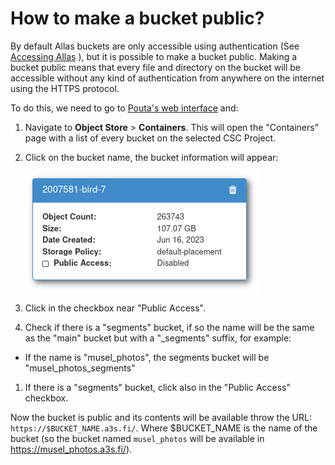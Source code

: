 # How to make a bucket public?

By default Allas buckets are only accessible using authentication (See [Accessing Allas](../../data/Allas/accessing_allas.md) ), but it is possible to make a bucket public. Making a bucket public means that every file and directory on the bucket will be accessible without any kind of authentication from anywhere on the internet using the HTTPS protocol.

To do this, we need to go to [Pouta's web interface](https://pouta.csc.fi) and:

1. Navigate to **Object Store** > **Containers**. This will open the "Containers" page with a list of every bucket on the selected CSC Project.
1. Click on the bucket name, the bucket information will appear:

    ![Bucket information](../../img/bucket_information.png)

1. Click in the checkbox near "Public Access".
1. Check if there is a "segments" bucket, if so the name will be the same as the "main" bucket but with a "\_segments" suffix, for example:

  * If the name is "musel_photos", the segments bucket will be "musel_photos_segments"

1. If there is a "segments" bucket, click also in the "Public Access" checkbox.


Now the bucket is public and its contents will be available throw the URL: `https://$BUCKET_NAME.a3s.fi/`. Where $BUCKET_NAME is the name of the bucket (so the bucket named `musel_photos` will be available in <https://musel_photos.a3s.fi/>).
